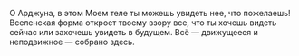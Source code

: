 О Арджуна, в этом Моем теле ты можешь увидеть нее, что пожелаешь! Вселенская форма откроет твоему взору все, что ты хочешь видеть сейчас или захочешь увидеть в будущем. Всё — движущееся и неподвижное — собрано здесь.